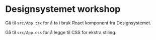 # Designsystemet workshop

Gå til `src/App.tsx` for å ta i bruk React komponent fra Designsystemet.

Gå til `src/App.css` for å legge til CSS for ekstra stiling.